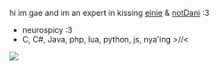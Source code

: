 
hi im gae and im an expert in kissing [einie](https://github.com/eingorz) & [notDani](https://github.com/notdanatall) :3

- neurospicy :3
- C, C#, Java, php, lua, python, js, nya'ing >//<

<img src="https://media.discordapp.net/attachments/1017058503707336747/1370514600365391902/wNiZNhK.png?ex=681fc6af&is=681e752f&hm=7827eff0d0f41a2bb8c9fe68957b02b58aeefc0132a7e673e9610b8b6cff9510&=&format=webp&quality=lossless">
